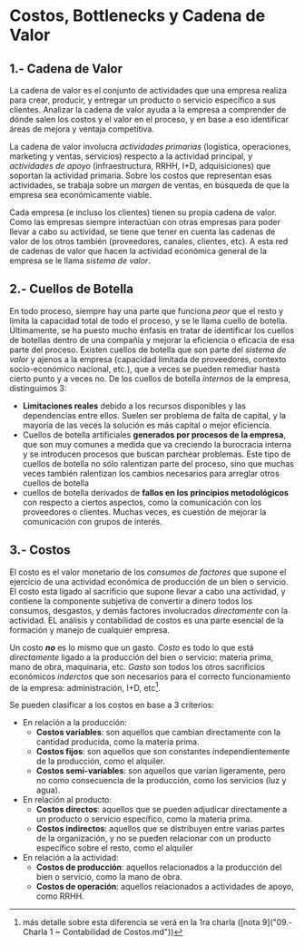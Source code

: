 # Costos, Bottlenecks y Cadena de Valor

## 1.- Cadena de Valor

La cadena de valor es el conjunto de actividades que una empresa realiza para crear, producir, y entregar un producto o servicio específico a sus clientes. Analizar la cadena de valor ayuda a la empresa a comprender de dónde salen los costos y el valor en el proceso, y en base a eso identificar áreas de mejora y ventaja competitiva.

La cadena de valor involucra _actividades primarias_ (logística, operaciones, marketing y ventas, servicios) respecto a la actividad principal, y _actividades de apoyo_ (infraestructura, RRHH, I+D, adquisiciones) que soportan la actividad primaria. Sobre los costos que representan esas actividades, se trabaja sobre un _margen_ de ventas, en búsqueda de que la empresa sea económicamente viable.

Cada empresa (e incluso los clientes) tienen su propia cadena de valor. Como las empresas siempre interactúan con otras empresas para poder llevar a cabo su actividad, se tiene que tener en cuenta las cadenas de valor de los otros también (proveedores, canales, clientes, etc). A esta red de cadenas de valor que hacen la actividad económica general de la empresa se le llama *sistema de valor*.

## 2.- Cuellos de Botella

En todo proceso, siempre hay una parte que funciona *peor* que el resto y limita la capacidad total de todo el proceso, y se le llama cuello de botella. Últimamente, se ha puesto mucho énfasis en tratar de identificar los cuellos de botellas dentro de una compañía y mejorar la eficiencia o eficacia de esa parte del proceso. Existen cuellos de botella que son parte del *sistema de valor* y ajenos a la empresa (capacidad limitada de proveedores, contexto socio-económico nacional, etc.), que a veces se pueden remediar hasta cierto punto y a veces no. De los cuellos de botella *internos* de la empresa, distinguimos 3:

- **Limitaciones reales** debido a los recursos disponibles y las dependencias entre ellos. Suelen ser problema de falta de capital, y la mayoría de las veces la solución es más capital o mejor eficiencia.
- Cuellos de botella artificiales **generados por procesos de la empresa**, que son muy comunes a medida que va creciendo la burocracia interna y se introducen procesos que buscan parchear problemas. Este tipo de cuellos de botella no sólo ralentizan parte del proceso, sino que muchas veces también ralentizan los cambios necesarios para arreglar otros cuellos de botella
- cuellos de botella derivados de **fallos en los principios metodológicos** con respecto a ciertos aspectos, como la comunicación con los proveedores o clientes. Muchas veces, es cuestión de mejorar la comunicación con grupos de interés.

## 3.- Costos

El costo es el valor monetario de los *consumos de factores* que supone el ejercicio de una actividad económica de producción de un bien o servicio. El costo esta ligado al sacrificio que supone llevar a cabo una actividad, y contiene la componente subjetiva de convertir a dinero todos los consumos, desgastos, y demás factores involucrados *directamente* con la actividad. EL análisis y contabilidad de costos es una parte esencial de la formación y manejo de cualquier empresa.

Un costo ***no*** es lo mismo que un gasto. *Costo* es todo lo que está *directamente* ligado a la producción del bien o servicio: materia prima, mano de obra, maquinaria, etc. *Gasto* son todos los otros sacrificios económicos *inderctos* que son necesarios para el correcto funcionamiento de la empresa: administración, I+D, etc[^1].

Se pueden clasificar a los costos en base a 3 criterios:

- En relación a la producción:
  - **Costos variables**: son aquellos que cambian directamente con la cantidad producida, como la materia prima.
  - **Costos fijos**: son aquellos que son constantes independientemente de la producción, como el alquiler.
  - **Costos semi-variables**: son aquellos que varían ligeramente, pero no como consecuencia de la producción, como los servicios (luz y agua).
- En relación al producto:
  - **Costos directos**: aquellos que se pueden adjudicar directamente a un producto o servicio específico, como la materia prima.
  - **Costos indirectos**: aquellos que se distribuyen entre varias partes de la organización, y no se pueden relacionar con un producto específico sobre el resto, como el alquiler
- En relación a la actividad:
  - **Costos de producción**: aquellos relacionados a la producción del bien o servicio, como la mano de obra.
  - **Costos de operación**: aquellos relacionados a actividades de apoyo, como RRHH.

[^1]: más detalle sobre esta diferencia se verá en la 1ra charla ([nota 9]("09.-Charla 1 ~ Contabilidad de Costos.md"))
